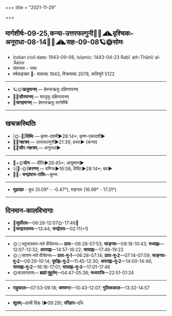 +++
title = "2021-11-29"

+++
## मार्गशीर्षः-09-25,कन्या-उत्तरफल्गुनी🌛🌌◢◣वृश्चिकः-अनूराधा-08-14🌌🌞◢◣सहः-09-08🪐🌞सोमः
- Indian civil date: 1943-09-08, Islamic: 1443-04-23 Rabīʿ ath-Thānī/ al-ʾĀkhir
- संवत्सरः - प्लवः
- वर्षसङ्ख्या 🌛- शकाब्दः 1943, विक्रमाब्दः 2078, कलियुगे 5122
___________________
- 🪐🌞**ऋतुमानम्** — हेमन्तऋतुः दक्षिणायनम्
- 🌌🌞**सौरमानम्** — शरदृतुः दक्षिणायनम्
- 🌛**चान्द्रमानम्** — हेमन्तऋतुः मार्गशीर्षः
___________________


## खचक्रस्थितिः
- |🌞-🌛|**तिथिः** — कृष्ण-दशमी►28:14*; कृष्ण-एकादशी►  
- 🌌🌛**नक्षत्रम्** — उत्तरफल्गुनी►21:39; हस्तः► (कन्या)  
- 🌌🌞**सौर-नक्षत्रम्** — अनूराधा►  
___________________
- 🌛+🌞**योगः** — प्रीतिः►26:45*; आयुष्मान्►  
- २|🌛-🌞|**करणम्** — वणिजः►16:58; विष्टिः►28:14*; बवः►  
- 🌌🌛- **चन्द्राष्टम-राशिः**—कुम्भः  
___________________
- **मूढग्रहाः** - बुधः (0.09° - -0.47°), मङ्गलः (16.99° - 17.31°)
___________________


## दिनमान-कालविभागाः
- 🌅**सूर्योदयः**—06:28-12:07🌞️-17:46🌇  
- 🌛**चन्द्रास्तमयः**—13:44; **चन्द्रोदयः**—02:11(+1)  
___________________
- 🌞⚝भट्टभास्कर-मते वीर्यवन्तः— **प्रातः**—06:28-07:53; **साङ्गवः**—09:18-10:43; **मध्याह्नः**—12:07-13:32; **अपराह्णः**—14:57-16:22; **सायाह्नः**—17:46-19:22  
- 🌞⚝सायण-मते वीर्यवन्तः— **प्रातः-मु॰1**—06:28-07:14; **प्रातः-मु॰2**—07:14-07:59; **साङ्गवः-मु॰2**—09:29-10:14; **पूर्वाह्णः-मु॰2**—11:45-12:30; **अपराह्णः-मु॰2**—14:00-14:46; **सायाह्नः-मु॰2**—16:16-17:01; **सायाह्नः-मु॰3**—17:01-17:46  
- 🌞कालान्तरम्— **ब्राह्मं मुहूर्तम्**—04:47-05:38; **मध्यरात्रिः**—22:51-01:24  
___________________
- **राहुकालः**—07:53-09:18; **यमघण्टः**—10:43-12:07; **गुलिककालः**—13:32-14:57  
___________________
- **शूलम्**—प्राची दिक् (►09:29); **परिहारः**–दधि  
___________________
